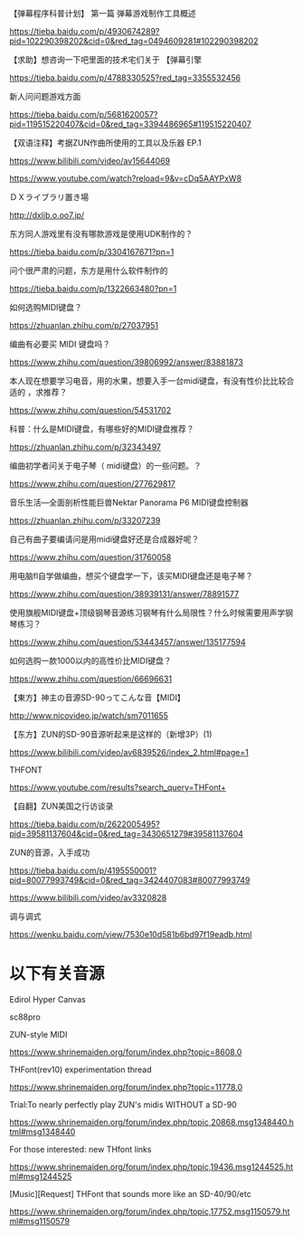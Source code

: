 【弹幕程序科普计划】 第一篇 弹幕游戏制作工具概述

https://tieba.baidu.com/p/4930674289?pid=102290398202&cid=0&red_tag=0494609281#102290398202

【求助】想咨询一下吧里面的技术宅们关于 【弹幕引擎

https://tieba.baidu.com/p/4788330525?red_tag=3355532456

新人问问题游戏方面

https://tieba.baidu.com/p/5681620057?pid=119515220407&cid=0&red_tag=3394486965#119515220407

【双语注释】考据ZUN作曲所使用的工具以及乐器 EP.1

https://www.bilibili.com/video/av15644069

https://www.youtube.com/watch?reload=9&v=cDq5AAYPxW8

ＤＸライブラリ置き場

http://dxlib.o.oo7.jp/

东方同人游戏里有没有哪款游戏是使用UDK制作的？

https://tieba.baidu.com/p/3304167671?pn=1

问个很严肃的问题，东方是用什么软件制作的

https://tieba.baidu.com/p/1322663480?pn=1

如何选购MIDI键盘？

https://zhuanlan.zhihu.com/p/27037951

编曲有必要买 MIDI 键盘吗？

https://www.zhihu.com/question/39806992/answer/83881873

本人现在想要学习电音，用的水果，想要入手一台midi键盘，有没有性价比比较合适的 ，求推荐？

https://www.zhihu.com/question/54531702

科普：什么是MIDI键盘，有哪些好的MIDI键盘推荐？

https://zhuanlan.zhihu.com/p/32343497

编曲初学者问关于电子琴（ midi键盘）的一些问题。？

https://www.zhihu.com/question/277629817

音乐生活—全面剖析性能巨兽Nektar Panorama P6 MIDI键盘控制器

https://zhuanlan.zhihu.com/p/33207239

自己有曲子要编请问是用midi键盘好还是合成器好呢？

https://www.zhihu.com/question/31760058

用电脑fl自学做编曲，想买个键盘学一下，该买MIDI键盘还是电子琴？

https://www.zhihu.com/question/38939131/answer/78891577

使用旗舰MIDI键盘+顶级钢琴音源练习钢琴有什么局限性？什么时候需要用声学钢琴练习？

https://www.zhihu.com/question/53443457/answer/135177594

如何选购一款1000以内的高性价比MIDI键盘？

https://www.zhihu.com/question/66696631

【東方】神主の音源SD-90ってこんな音【MIDI】

http://www.nicovideo.jp/watch/sm7011655

【东方】ZUN的SD-90音源听起来是这样的（新增3P）(1)

https://www.bilibili.com/video/av6839526/index_2.html#page=1

THFONT

https://www.youtube.com/results?search_query=THFont+

【自翻】ZUN美国之行访谈录

https://tieba.baidu.com/p/2622005495?pid=39581137604&cid=0&red_tag=3430651279#39581137604

ZUN的音源，入手成功

https://tieba.baidu.com/p/4195550001?pid=80077993749&cid=0&red_tag=3424407083#80077993749

https://www.bilibili.com/video/av3320828

调与调式

https://wenku.baidu.com/view/7530e10d581b6bd97f19eadb.html

# 以下有关音源

Edirol Hyper Canvas 

sc88pro

ZUN-style MIDI

https://www.shrinemaiden.org/forum/index.php?topic=8608.0

THFont(rev10) experimentation thread

https://www.shrinemaiden.org/forum/index.php?topic=11778.0

Trial:To nearly perfectly play ZUN's midis WITHOUT a SD-90 

https://www.shrinemaiden.org/forum/index.php/topic,20868.msg1348440.html#msg1348440

For those interested: new THfont links 

https://www.shrinemaiden.org/forum/index.php/topic,19436.msg1244525.html#msg1244525

[Music][Request] THFont that sounds more like an SD-40/90/etc

https://www.shrinemaiden.org/forum/index.php/topic,17752.msg1150579.html#msg1150579
